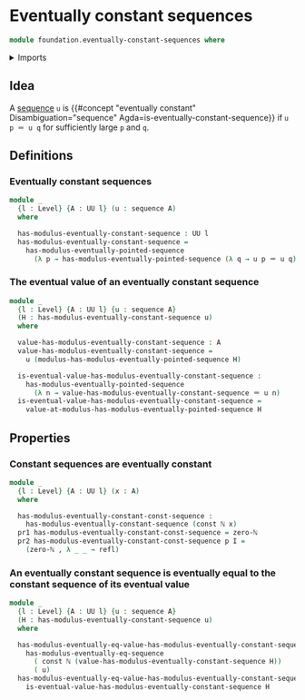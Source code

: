 # Eventually constant sequences

```agda
module foundation.eventually-constant-sequences where
```

<details><summary>Imports</summary>

```agda
open import elementary-number-theory.based-induction-natural-numbers
open import elementary-number-theory.inequality-natural-numbers
open import elementary-number-theory.maximum-natural-numbers
open import elementary-number-theory.natural-numbers

open import foundation.constant-maps
open import foundation.dependent-pair-types
open import foundation.eventually-equal-sequences
open import foundation.eventually-pointed-sequences-types
open import foundation.function-types
open import foundation.functoriality-dependent-pair-types
open import foundation.identity-types
open import foundation.sequences
open import foundation.universe-levels
```

</details>

## Idea

A [sequence](foundation.sequences.md) `u` is
{{#concept "eventually constant" Disambiguation="sequence" Agda=is-eventually-constant-sequence}}
if `u p ＝ u q` for sufficiently large `p` and `q`.

## Definitions

### Eventually constant sequences

```agda
module _
  {l : Level} {A : UU l} (u : sequence A)
  where

  has-modulus-eventually-constant-sequence : UU l
  has-modulus-eventually-constant-sequence =
    has-modulus-eventually-pointed-sequence
      (λ p → has-modulus-eventually-pointed-sequence (λ q → u p ＝ u q))
```

### The eventual value of an eventually constant sequence

```agda
module _
  {l : Level} {A : UU l} {u : sequence A}
  (H : has-modulus-eventually-constant-sequence u)
  where

  value-has-modulus-eventually-constant-sequence : A
  value-has-modulus-eventually-constant-sequence =
    u (modulus-has-modulus-eventually-pointed-sequence H)

  is-eventual-value-has-modulus-eventually-constant-sequence :
    has-modulus-eventually-pointed-sequence
      (λ n → value-has-modulus-eventually-constant-sequence ＝ u n)
  is-eventual-value-has-modulus-eventually-constant-sequence =
    value-at-modulus-has-modulus-eventually-pointed-sequence H
```

## Properties

### Constant sequences are eventually constant

```agda
module _
  {l : Level} {A : UU l} (x : A)
  where

  has-modulus-eventually-constant-const-sequence :
    has-modulus-eventually-constant-sequence (const ℕ x)
  pr1 has-modulus-eventually-constant-const-sequence = zero-ℕ
  pr2 has-modulus-eventually-constant-const-sequence p I =
    (zero-ℕ , λ _ _ → refl)
```

### An eventually constant sequence is eventually equal to the constant sequence of its eventual value

```agda
module _
  {l : Level} {A : UU l} {u : sequence A}
  (H : has-modulus-eventually-constant-sequence u)
  where

  has-modulus-eventually-eq-value-has-modulus-eventually-constant-sequence :
    has-modulus-eventually-eq-sequence
      ( const ℕ (value-has-modulus-eventually-constant-sequence H))
      ( u)
  has-modulus-eventually-eq-value-has-modulus-eventually-constant-sequence =
    is-eventual-value-has-modulus-eventually-constant-sequence H
```
